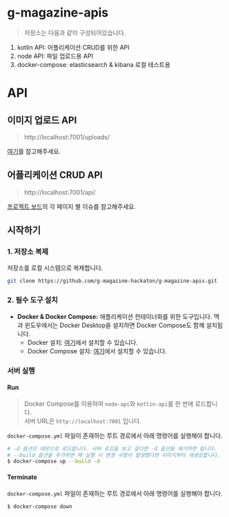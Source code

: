 # g-magazine-apis

> 저장소는 다음과 같이 구성되어있습니다.

1. kotlin API: 어플리케이션 CRUD를 위한 API
2. node API: 파일 업로드용 API
3. docker-compose: elasticsearch & kibana 로컬
   테스트용

# API

## 이미지 업로드 API

> http://localhost:7001/uploads/

[여기](https://github.com/g-magazine-hackaton/g-magazine-apis/issues/5)를 참고해주세요.

## 어플리케이션 CRUD API

> http://localhost:7001/api/

[프로젝트 보드](https://github.com/orgs/g-magazine-hackaton/projects/3)의 각 페이지 별 이슈를 참고해주세요.

## 시작하기

### 1. 저장소 복제

저장소를 로컬 시스템으로 복제합니다.

```bash
git clone https://github.com/g-magazine-hackaton/g-magazine-apis.git
```

### 2. 필수 도구 설치

- **Docker & Docker Compose:** 애플리케이션 컨테이너화를 위한 도구입니다. 맥과 윈도우에서는 Docker Desktop을 설치하면 Docker Compose도 함께 설치됩니다.
  - Docker 설치: [여기](https://docs.docker.com/get-docker/)에서 설치할 수 있습니다.
  - Docker Compose 설치: [여기](https://docs.docker.com/compose/install/)에서 설치할 수 있습니다.

### 서버 실행

#### Run

> Docker Compose를 이용하여 `node-api`와 `kotlin-api`를 한 번에 로드합니다.  
> 서버 URL은 `http://localhost:7001` 입니다.

`docker-compose.yml` 파일이 존재하는 루트 경로에서 아래 명령어를 실행해야 합니다.

```bash
# -d 옵션은 데몬으로 로드합니다. 서버 로깅을 보고 싶다면 -d 옵션을 제거하면 됩니다.
# --build 옵션을 추가하면 매 실행 시 변경 사항이 발생했다면 이미지부터 재생성합니다.
$ docker-compose up --build -d
```

#### Terminate

`docker-compose.yml` 파일이 존재하는 루트 경로에서 아래 명령어를 실행해야 합니다.

```bash
$ docker-compose down
```
